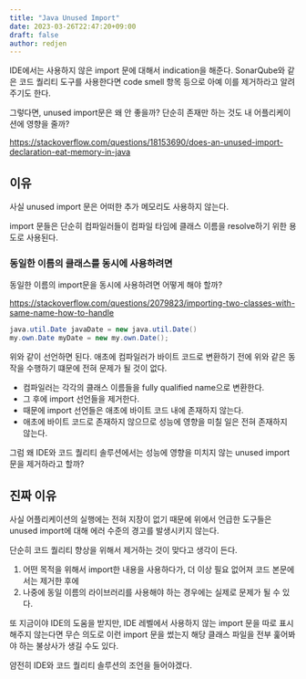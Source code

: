 ```yaml
---
title: "Java Unused Import"
date: 2023-03-26T22:47:20+09:00
draft: false
author: redjen
---
```


IDE에서는 사용하지 않은 import 문에 대해서 indication을 해준다.
SonarQube와 같은 코드 퀄리티 도구를 사용한다면 code smell 항목 등으로 아예 이를 제거하라고 알려주기도 한다.

그렇다면, unused import문은 왜 안 좋을까? 단순히 존재만 하는 것도 내 어플리케이션에 영향을 줄까?

https://stackoverflow.com/questions/18153690/does-an-unused-import-declaration-eat-memory-in-java

## 이유

사실 unused import 문은 어떠한 추가 메모리도 사용하지 않는다. 

import 문들은 단순히 컴파일러들이 컴파일 타임에 클래스 이름을 resolve하기 위한 용도로 사용된다.

### 동일한 이름의 클래스를 동시에 사용하려면

동일한 이름의 import문을 동시에 사용하려면 어떻게 해야 할까?

https://stackoverflow.com/questions/2079823/importing-two-classes-with-same-name-how-to-handle

```java
java.util.Date javaDate = new java.util.Date()
my.own.Date myDate = new my.own.Date();
```

위와 같이 선언하면 된다. 애초에 컴파일러가 바이트 코드로 변환하기 전에 위와 같은 동작을 수행하기 떄문에 전혀 문제가 될 것이 없다.

- 컴파일러는 각각의 클래스 이름들을 fully qualified name으로 변환한다.
- 그 후에 import 선언들을 제거한다.
- 때문에 import 선언들은 애초에 바이트 코드 내에 존재하지 않는다.
- 애초에 바이트 코드로 존재하지 않으므로 성능에 영향을 미칠 일은 전혀 존재하지 않는다.

그럼 왜 IDE와 코드 퀄리티 솔루션에서는 성능에 영향을 미치지 않는 unused import 문을 제거하라고 할까?

## 진짜 이유

사실 어플리케이션의 실행에는 전혀 지장이 없기 때문에 위에서 언급한 도구들은 unused import에 대해 에러 수준의 경고를 발생시키지 않는다.

단순히 코드 퀄리티 향상을 위해서 제거하는 것이 맞다고 생각이 든다.

1. 어떤 목적을 위해서 import한 내용을 사용하다가, 더 이상 필요 없어져 코드 본문에서는 제거한 후에
2. 나중에 동일 이름의 라이브러리를 사용해야 하는 경우에는 실제로 문제가 될 수 있다.

또 지금이야 IDE의 도움을 받지만, IDE 레벨에서 사용하지 않는 import 문을 따로 표시해주지 않는다면 무슨 의도로 이런 import 문을 썼는지 해당 클래스 파일을 전부 훑어봐야 하는 불상사가 생길 수도 있다.

얌전히 IDE와 코드 퀄리티 솔루션의 조언을 들어야겠다.